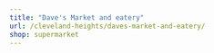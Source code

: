 ```yaml
---
title: "Dave's Market and eatery"
url: /cleveland-heights/daves-market-and-eatery/
shop: supermarket
---
```


